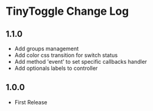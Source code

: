# TinyToggle Change Log


## 1.1.0 
 * Add groups management
 * Add color css transition for switch status
 * Add method 'event' to set specific callbacks handler
 * Add optionals labels to controller 


## 1.0.0

 * First Release

